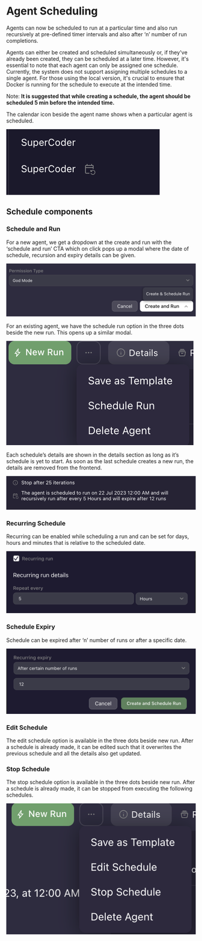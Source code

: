 # Agent Scheduling

Agents can now be scheduled to run at a particular time and also run recursively at pre-defined timer intervals and also after ‘n’ number of run completions.

Agents can either be created and scheduled simultaneously or, if they've already been created, they can be scheduled at a later time. However, it's essential to note that each agent can only be assigned one schedule. Currently, the system does not support assigning multiple schedules to a single agent. For those using the local version, it's crucial to ensure that Docker is running for the schedule to execute at the intended time.

Note: **It is suggested that while creating a schedule, the agent should be scheduled 5 min before the intended time.**  

The calendar icon beside the agent name shows when a particular agent is scheduled.

![Alt text](/../assets/images/agent_schedule_1.png)
## Schedule components

### Schedule and Run

For a new agent, we get a dropdown at the create and run with the ‘schedule and run’ CTA which on click pops up a modal where the date of schedule, recursion and expiry details can be given.

![Alt text](/../assets/images/agent_schedule_2.png)

For an existing agent, we have the schedule run option in the three dots beside the new run. This opens up a similar modal.

![Alt text](/../assets/images/agent_schedule_3.png)

Each schedule’s details are shown in the details section as long as it’s schedule is yet to start. As soon as the last schedule creates a new run, the details are removed from the frontend.

![Alt text](/../assets/images/agent_schedule_4.png)

### Recurring Schedule

Recurring can be enabled while scheduling a run and can be set for days, hours and minutes that is relative to the scheduled date.

![Alt text](/../assets/images/agent_schedule_5.png)

### Schedule Expiry

Schedule can be expired after ‘n’ number of runs or after a specific date.

![Alt text](/../assets/images/agent_schedule_6.png)

### Edit Schedule

The edit schedule option is available in the three dots beside new run. After a schedule is already made, it can be edited such that it overwrites the previous schedule and all the details also get updated.

### Stop Schedule

The stop schedule option is available in the three dots beside new run. After a schedule is already made, it can be stopped from executing the following schedules.

![Alt text](/../assets/images/agent_schedule_7.png)